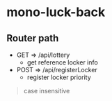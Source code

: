 # mono-luck-back

## Router path

* GET => /api/lottery
  * get reference locker info
* POST => /api/registerLocker
  *  register locker priority  

> case insensitive
